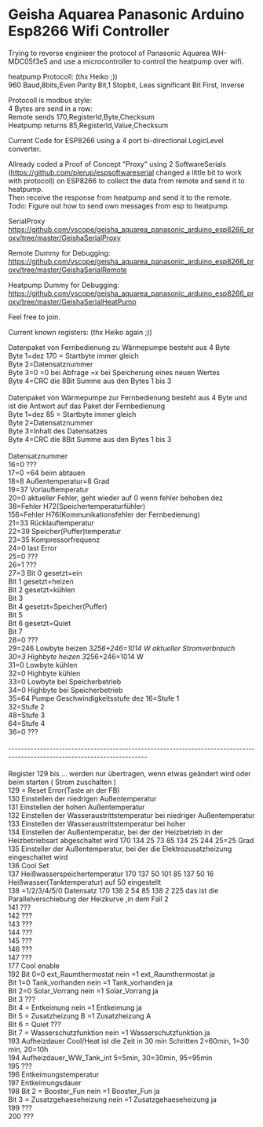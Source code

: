 # Geisha Aquarea Panasonic Arduino Esp8266 Wifi Controller

Trying to reverse enginieer the protocol of Panasonic Aquarea WH-MDC05f3e5 and use a microcontroller to control the heatpump over wifi.

heatpump Protocoll: (thx Heiko ;))<br>
960 Baud,8bits,Even Parity Bit,1 Stopbit, Leas significant Bit First, Inverse

Protocoll is modbus style: <br>
4 Bytes are send in a row: <br>
Remote sends 170,RegisterId,Byte,Checksum <br>
Heatpump returns 85,RegisterId,Value,Checksum

Current Code for ESP8266 using a 4 port bi-directional LogicLevel converter.

Allready coded a Proof of Concept "Proxy" using 2 SoftwareSerials (https://github.com/plerup/espsoftwareserial changed a little bit to work with protocoll) on ESP8266 to collect the data from remote and send it to heatpump.<br>
Then receive the response from heatpump and send it to the remote.<br>
Todo: Figure out how to send own messages from esp to heatpump.<br>

SerialProxy<br>
https://github.com/vscope/geisha_aquarea_panasonic_arduino_esp8266_proxy/tree/master/GeishaSerialProxy

Remote Dummy for Debugging:<br>
https://github.com/vscope/geisha_aquarea_panasonic_arduino_esp8266_proxy/tree/master/GeishaSerialRemote

Heatpump Dummy for Debugging:<br>
https://github.com/vscope/geisha_aquarea_panasonic_arduino_esp8266_proxy/tree/master/GeishaSerialHeatPump

Feel free to join.

Current known registers: (thx Heiko again ;))

Datenpaket von Fernbedienung zu Wärmepumpe besteht aus 4 Byte<br>
Byte 1=dez 170  = Startbyte immer gleich<br>
Byte 2=Datensatznummer<br>
Byte 3=0  =0 bei Abfrage   =x bei Speicherung eines neuen Wertes<br>
Byte 4=CRC  die 8Bit Summe aus den Bytes 1 bis 3<br>
<br>
Datenpaket von Wärmepumpe zur Fernbedienung besteht aus 4 Byte und ist die Antwort auf das Paket der Fernbedienung<br>
Byte 1=dez 85  = Startbyte immer gleich<br>
Byte 2=Datensatznummer<br>
Byte 3=Inhalt des Datensatzes<br>
Byte 4=CRC  die 8Bit Summe aus den Bytes 1 bis 3<br>
<br>
Datensatznummer<br>
16=0         ???<br>
17=0         =64 beim abtauen<br>
18=8         Außentemperatur=8 Grad<br>
19=37         Vorlauftemperatur<br>
20=0         aktueller Fehler, geht wieder auf 0 wenn fehler behoben dez 38=Fehler H72(Speichertemperaturfühler)<br>
                                156=Fehler H76(Kommunikationsfehler der Fernbedienung)<br>
21=33         Rücklauftemperatur<br>
22=39         Speicher(Puffer)temperatur<br>
23=35                 Kompressorfrequenz<br>
24=0         last Error<br>
25=0         ???<br>
26=1         ???<br>
27=3         Bit 0     gesetzt=ein<br>
         Bit 1   gesetzt=heizen<br>
         Bit 2     gesetzt=kühlen<br>
         Bit 3     <br>
         Bit 4   gesetzt=Speicher(Puffer)<br>
         Bit 5<br>
         Bit 6   gesetzt=Quiet<br>
         Bit 7<br>
28=0         ???<br>
29=246         Lowbyte heizen 3*256+246=1014 W aktueller Stromverbrauch<br>
30=3           Highbyte heizen 3*256+246=1014 W<br>
31=0         Lowbyte kühlen<br>
32=0         Highbyte kühlen<br>
33=0         Lowbyte bei Speicherbetrieb<br>
34=0         Highbyte bei Speicherbetrieb<br>
35=64         Pumpe Geschwindigkeitsstufe dez 16=Stufe 1<br>
         32=Stufe 2<br>
         48=Stufe 3<br>
         64=Stufe 4<br>
36=0         ???<br>
<br>
--------------------------------------------------------------------------------------------------------------------------<br>
<br>
Register 129 bis ... werden nur übertragen, wenn etwas geändert wird oder beim starten ( Strom zuschalten )<br>
129 = Reset Error(Taste an der FB)<br>
130      Einstellen der niedrigen Außentemperatur <br>
131      Einstellen der hohen Außentemperatur <br>
132      Einstellen der Wasseraustrittstemperatur bei niedriger Außentemperatur  <br> 
133      Einstellen der Wasseraustrittstemperatur bei hoher   <br>
134      Einstellen der Außentemperatur, bei der der Heizbetrieb in der Heizbetriebsart    abgeschaltet wird  170 134 25 73   85 134 25 244   25=25 Grad<br>
135      Einsteller der Außentemperatur, bei der die Elektrozusatzheizung eingeschaltet wird<br>
136   Cool Set<br>
137      Heißwasserspeichertemperatur  170 137 50 101   85 137 50 16 <br>
   Heißwasser(Tanktemperatur) auf 50 eingestellt<br>
138   =1/2/3/4/5/0  Datensatz 170 138 2 54   85 138 2 225    das ist die    Parallelverschiebung der Heizkurve ,in dem Fall 2<br>
141   ???<br>
142   ???<br>
143   ???<br>
144   ???<br>
145   ???<br>
146   ???<br>
147   ???<br>
177   Cool enable<br>
192   Bit 0=0 ext_Raumthermostat nein    =1 ext_Raumthermostat ja<br>
   Bit 1=0 Tank_vorhanden nein      =1 Tank_vorhanden ja<br>
   Bit 2=0 Solar_Vorrang nein      =1 Solar_Vorrang ja<br>
   Bit 3 ???<br>
   Bit 4 = Entkeimung nein         =1 Entkeimung ja<br>
   Bit 5 = Zusatzheizung B         =1 Zusatzheizung A<br>
   Bit 6 = Quiet ???<br>
   Bit 7 = Wasserschutzfunktion nein   =1 Wasserschutzfunktion ja<br>
193   Aufheizdauer Cool/Heat ist die Zeit in 30 min Schritten  2=60min, 1=30 min, 20=10h<br>
194   Aufheizdauer_WW_Tank_int 5=5min, 30=30min, 95=95min<br>
195   ???<br>
196   Entkeimungstemperatur<br>
197   Entkeimungsdauer<br>
198   Bit 2 = Booster_Fun  nein      =1 Booster_Fun ja<br>
   Bit 3 = Zusatzgehaeseheizung nein   =1 Zusatzgehaeseheizung ja<br>
199   ???<br>
200   ???<br>
